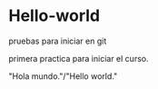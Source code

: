 # Hello-world
pruebas para iniciar en git

primera practica para iniciar el curso.

"Hola mundo."/"Hello world."


